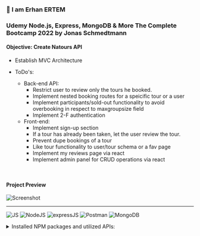 ### 👋 **I am Erhan ERTEM**

### Udemy Node.js, Express, MongoDB & More The Complete Bootcamp 2022 by Jonas Schmedtmann

#### **Objective:** Create Natours API

- Establish MVC Architecture

- ToDo's:
  - Back-end API:
    - Restrict user to review only the tours he booked.
    - Implement nested booking routes for a speicific tour or a user
    - Implement participants/sold-out functionality to avoid overbooking in respect to maxgroupsize field
    - Implement 2-F authentication
  - Front-end:
    - Implement sign-up section
    - If a tour has already been taken, let the user review the tour.
    - Prevent dupe bookings of a tour
    - Like tour functionality to user/tour schema or a fav page
    - Implement my reviews page via react
    - Implement admin panel for CRUD operations via react

&emsp;

<!-- #### Link to Project &rarr; [Natours-App](https://natours-app-erhan-ertem.heroku.app) -->

#### Project Preview

![Screenshot](screenshot.gif)

---

![JS](https://img.shields.io/badge/JavaScript-323330?style=flat&logo=javascript&logoColor=F7DF1E) ![NodeJS](https://img.shields.io/badge/Node.js-339933?style=flat&logo=nodedotjs&logoColor=white) ![expressJS](https://img.shields.io/badge/Express.js-000000?style=flat&logo=express&logoColor=white) ![Postman](https://img.shields.io/badge/Postman-FF6C37?style=flat&logo=Postman&logoColor=white) ![MongoDB](https://img.shields.io/badge/MongoDB-4EA94B?style=flat&logo=mongodb&logoColor=white)

<details>
<summary>Installed NPM packages and utilized APIs:</summary>

| Package command                       | Package link                                                                                                        | Description                                                                                                                                                                                  |
| ------------------------------------- | ------------------------------------------------------------------------------------------------------------------- | -------------------------------------------------------------------------------------------------------------------------------------------------------------------------------------------- |
| npm i -g nodemon                      | <https://www.npmjs.com/package/nodemon>                                                                             | Nodemon is a helper tool for developing Node.js based applications.                                                                                                                          |
| npm i -g win-node-env                 | <https://www.npmjs.com/package/win-node-env>                                                                        | Run npm scripts on Windows (package.JSON) that set (common) environment variables.                                                                                                           |
| npm i -g ndb                          | <https://www.npmjs.com/package/ndb>                                                                                 | An improved debugging experience for Node.js thru ChromeDevTools                                                                                                                             |
| npm i dotenv                          | <https://www.npmjs.com/package/dotenv>                                                                              | Dotenv is a zero-dependency module that loads environment variables from a .env file into process.env                                                                                        |
| npm i express                         | <https://www.npmjs.com/package/express>                                                                             | Fast, unopinionated, minimalist web framework for Node.js                                                                                                                                    |
| npm i morgan                          | <https://www.npmjs.com/package/morgan>                                                                              | HTTP request logger middleware for node terminal.js                                                                                                                                          |
| npm i mongoose                        | <https://www.npmjs.com/package/mongoose>                                                                            | Mongoose is a MongoDB object modeling tool designed to work in an asynchronous environment (MongoDB driver)                                                                                  |
| npm i slugify                         | <https://www.npmjs.com/package/slugify>                                                                             | Slugifies the strings                                                                                                                                                                        |
| npm i validator                       | <https://www.npmjs.com/package/validator>                                                                           | A library of string validators and sanitizers                                                                                                                                                |
| npm i bcryptjs                        | <https://github.com/dcodeIO/bcrypt.js>                                                                              | Optimized bcrypt in JavaScript with zero dependencies                                                                                                                                        |
| npm i jsonwebtoken                    | <https://www.npmjs.com/package/jsonwebtoken>                                                                        | An implementation of JSON Web Tokens                                                                                                                                                         |
| npm i nodemailer                      | <https://nodemailer.com/about/>                                                                                     | Send emails from Node.js                                                                                                                                                                     |
| npm i express-rate-limit              | <https://www.npmjs.com/package/express-rate-limit>                                                                  | Security: Basic rate-limiting middleware for Express. (Security measure for DOS or Bruteforce attacks)                                                                                       |
| npm i helmet                          | <https://www.npmjs.com/package/helmet>                                                                              | Security: Helps you secure your Express apps by setting various HTTP headers. (Secure HTTP Headers)                                                                                          |
| npm i express-mongo-sanitize          | <https://www.npmjs.com/package/express-mongo-sanitize>                                                              | Security: Sanitizes user-supplied data to prevent MongoDB Operator Injection.                                                                                                                |
| npm i xss-clean                       | <https://www.npmjs.com/package/xss-clean>                                                                           | Security: Node.js Connect middleware to sanitize user input coming from POST body, GET queries, and url params.                                                                              |
| npm i hpp                             | <https://www.npmjs.com/package/hpp>                                                                                 | Security: Express middleware to protect against HTTP Parameter Pollution attacks.                                                                                                            |
| npm i pug                             | <https://www.npmjs.com/package/pug>                                                                                 | Pug is a high performance template engine.                                                                                                                                                   |
| npm i axios OR via script referencing | <https://www.npmjs.com/package/axios> OR <https://cdnjs.com/libraries/axios> OR <https://axios-http.com/docs/intro> | Axios is a promise-based HTTP Client for node.js and the browser.                                                                                                                            |
| npm i cookie-parser                   | <https://www.npmjs.com/package/cookie-parser>                                                                       | Parse Cookie header and populate req.cookies with an object keyed by the cookie names.                                                                                                       |
| npm install --save-dev parcel         | <https://www.npmjs.com/package/parcel-bundler> OR <https://parceljs.org/getting-started/migration/>                 | Web application bundler                                                                                                                                                                      |
| npm i core-js                         | <https://www.npmjs.com/package/core-js>                                                                             | Polyfilling support for older browsers                                                                                                                                                       |
| npm i regenerator-runtime             | <https://www.npmjs.com/package/regenerator-runtime>                                                                 | Standalone runtime for Regenerator-compiled generator and async functions.                                                                                                                   |
| npm i mapbox-gl                       | <https://www.npmjs.com/package/mapbox-gl> OR <https://docs.mapbox.com/mapbox-gl-js/guides/install/>                 | Mapbox library                                                                                                                                                                               |
| npm i multer                          | <https://github.com/expressjs/multer#readme>                                                                        | Multer is a node.js middleware for handling multipart/form-data, which is primarily used for uploading files. Multer will not process any form which is not multipart (multipart/form-data). |
| npm i sharp                           | <https://www.npmjs.com/package/sharp> OR <https://sharp.pixelplumbing.com/>                                         | Resize, reformat images                                                                                                                                                                      |
| npm i html-to-text                    | <https://www.npmjs.com/package/html-to-text>                                                                        | Parses HTML and returns beautiful text                                                                                                                                                       |
| npm i stripe                          | <https://www.npmjs.com/package/stripe> OR <https://stripe.com/docs/js>                                              | The Stripe Node library provides convenient access to the Stripe API from applications written in server-side JavaScript                                                                     |
| npm i compression                     | <https://www.npmjs.com/package/compression>                                                                         | Node.js compression middleware via deflate and gzip coding options                                                                                                                           |

</details>

&emsp;
